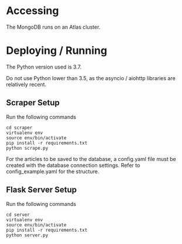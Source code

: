 

# Accessing

The MongoDB runs on an Atlas cluster.


# Deploying / Running

The Python version used is 3.7.

Do not use Python lower than 3.5, as the asyncio / aiohttp libraries are relatively recent.

## Scraper Setup

Run the following commands

```
cd scraper
virtualenv env
source env/bin/activate
pip install -r requirements.txt
python scrape.py
```

For the articles to be saved to the database, a config.yaml file must be created with the database connection settings. Refer to config_example.yaml for the structure.

## Flask Server Setup

Run the following commands

```
cd server
virtualenv env
source env/bin/activate
pip install -r requirements.txt
python server.py
```
